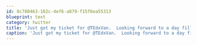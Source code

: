 ```yaml
---
id: 8c780463-162c-4ef6-a879-f15f6ea55313
blueprint: text
category: twitter
title: 'Just got my ticket for @TEdxVan.  Looking forward to a day filled with ideas and collaboration.'
caption: 'Just got my ticket for @TEdxVan.  Looking forward to a day filled with ideas and collaboration.'
---
```

